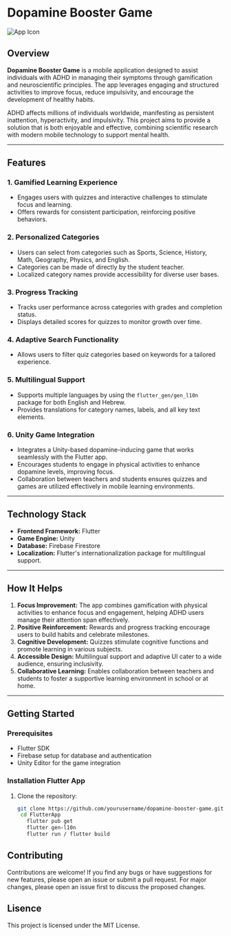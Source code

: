 # Dopamine Booster Game

![App Icon](./FlutterApp/assets/app_icon1.png)

## Overview

**Dopamine Booster Game** is a mobile application designed to assist individuals with ADHD in managing their symptoms through gamification and neuroscientific principles. The app leverages engaging and structured activities to improve focus, reduce impulsivity, and encourage the development of healthy habits.

ADHD affects millions of individuals worldwide, manifesting as persistent inattention, hyperactivity, and impulsivity. This project aims to provide a solution that is both enjoyable and effective, combining scientific research with modern mobile technology to support mental health.

---

## Features

### 1. **Gamified Learning Experience**
- Engages users with quizzes and interactive challenges to stimulate focus and learning.
- Offers rewards for consistent participation, reinforcing positive behaviors.

### 2. **Personalized Categories**
- Users can select from categories such as Sports, Science, History, Math, Geography, Physics, and English.
- Categories can be made of directly by the student teacher.
- Localized category names provide accessibility for diverse user bases.

### 3. **Progress Tracking**
- Tracks user performance across categories with grades and completion status.
- Displays detailed scores for quizzes to monitor growth over time.

### 4. **Adaptive Search Functionality**
- Allows users to filter quiz categories based on keywords for a tailored experience.

### 5. **Multilingual Support**
- Supports multiple languages by using the `flutter_gen/gen_l10n` package for both English and Hebrew.
- Provides translations for category names, labels, and all key text elements.

### 6. **Unity Game Integration**
- Integrates a Unity-based dopamine-inducing game that works seamlessly with the Flutter app.
- Encourages students to engage in physical activities to enhance dopamine levels, improving focus.
- Collaboration between teachers and students ensures quizzes and games are utilized effectively in mobile learning environments.

---

## Technology Stack

- **Frontend Framework:** Flutter
- **Game Engine:** Unity
- **Database:** Firebase Firestore
- **Localization:** Flutter's internationalization package for multilingual support.

---

## How It Helps

1. **Focus Improvement:** The app combines gamification with physical activities to enhance focus and engagement, helping ADHD users manage their attention span effectively.
2. **Positive Reinforcement:** Rewards and progress tracking encourage users to build habits and celebrate milestones.
3. **Cognitive Development:** Quizzes stimulate cognitive functions and promote learning in various subjects.
4. **Accessible Design:** Multilingual support and adaptive UI cater to a wide audience, ensuring inclusivity.
5. **Collaborative Learning:** Enables collaboration between teachers and students to foster a supportive learning environment in school or at home.

---

## Getting Started

### Prerequisites
- Flutter SDK
- Firebase setup for database and authentication
- Unity Editor for the game integration

### Installation Flutter App
1. Clone the repository:
   ```bash
   git clone https://github.com/yourusername/dopamine-booster-game.git
    cd FlutterApp
      flutter pub get
      flutter gen-l10n
      flutter run / flutter build


## Contributing
Contributions are welcome! If you find any bugs or have suggestions for new features, please open an issue or submit a pull request. For major changes, please open an issue first to discuss the proposed changes.

## Lisence
This project is licensed under the MIT License.